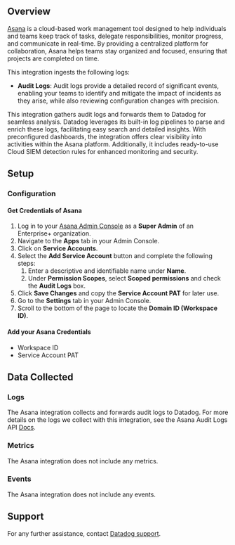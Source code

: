 ## Overview

[Asana][1] is a cloud-based work management tool designed to help individuals and teams keep track of tasks, delegate responsibilities, monitor progress, and communicate in real-time. By providing a centralized platform for collaboration, Asana helps teams stay organized and focused, ensuring that projects are completed on time.

This integration ingests the following logs:

- **Audit Logs**: Audit logs provide a detailed record of significant events, enabling your teams to identify and mitigate the impact of incidents as they arise, while also reviewing configuration changes with precision.

This integration gathers audit logs and forwards them to Datadog for seamless analysis. Datadog leverages its built-in log pipelines to parse and enrich these logs, facilitating easy search and detailed insights. With preconfigured dashboards, the integration offers clear visibility into activities within the Asana platform. Additionally, it includes ready-to-use Cloud SIEM detection rules for enhanced monitoring and security.

## Setup

### Configuration

#### Get Credentials of Asana

1. Log in to your [Asana Admin Console][3] as a **Super Admin** of an Enterprise+ organization.
2. Navigate to the **Apps** tab in your Admin Console.
3. Click on **Service Accounts**.
4. Select the **Add Service Account** button and complete the following steps:
    1. Enter a descriptive and identifiable name under **Name**.
    2. Under **Permission Scopes**, select **Scoped permissions** and check the **Audit Logs** box.
5. Click **Save Changes** and copy the **Service Account PAT** for later use.
6. Go to the **Settings** tab in your Admin Console.
7. Scroll to the bottom of the page to locate the **Domain ID (Workspace ID)**.

#### Add your Asana Credentials

- Workspace ID
- Service Account PAT

## Data Collected

### Logs

The Asana integration collects and forwards audit logs to Datadog. For more details on the logs we collect with this integration, see the Asana Audit Logs API [Docs][4].

### Metrics

The Asana integration does not include any metrics.

### Events

The Asana integration does not include any events.

## Support

For any further assistance, contact [Datadog support][2].

[1]: https://asana.com/
[2]: https://docs.datadoghq.com/help/
[3]: https://app.asana.com/admin
[4]: https://developers.asana.com/docs/audit-log-events